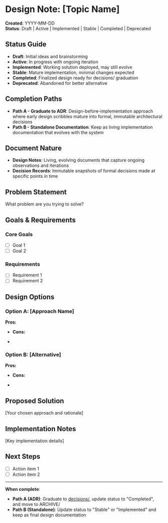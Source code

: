 # Design Note: [Topic Name]

**Created**: YYYY-MM-DD  
**Status**: Draft | Active | Implemented | Stable | Completed | Deprecated

<!-- Delete this template content and replace with your actual design exploration -->

## Status Guide

- **Draft**: Initial ideas and brainstorming
- **Active**: In progress with ongoing iteration
- **Implemented**: Working solution deployed, may still evolve
- **Stable**: Mature implementation, minimal changes expected
- **Completed**: Finalized design ready for decisions/ graduation
- **Deprecated**: Abandoned for better alternative

## Completion Paths

- **Path A - Graduate to ADR**: Design-before-implementation approach where early design scribbles mature into formal, immutable architectural decisions
- **Path B - Standalone Documentation**: Keep as living implementation documentation that evolves with the system

## Document Nature

- **Design Notes**: Living, evolving documents that capture ongoing observations and iterations
- **Decision Records**: Immutable snapshots of formal decisions made at specific points in time

## Problem Statement

What problem are you trying to solve?

## Goals & Requirements

### Core Goals

- [ ] Goal 1
- [ ] Goal 2

### Requirements

- [ ] Requirement 1
- [ ] Requirement 2

## Design Options

### Option A: [Approach Name]

**Pros:**

- **Cons:**

-

### Option B: [Alternative]

**Pros:**

- **Cons:**

-

## Proposed Solution

[Your chosen approach and rationale]

## Implementation Notes

[Key implementation details]

## Next Steps

- [ ] Action item 1
- [ ] Action item 2

---

**When complete**:

- **Path A (ADR)**: Graduate to [decisions/](../decisions/), update status to "Completed", and move to ARCHIVE/
- **Path B (Standalone)**: Update status to "Stable" or "Implemented" and keep as final design documentation
